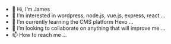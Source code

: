 - 👋 Hi, I’m James
- 👀 I’m interested in wordpress, node.js, vue.js, express, react ...
- 🌱 I’m currently learning the CMS platform Hexo ...
- 💞️ I’m looking to collaborate on anything that will improve me ...
- 📫 How to reach me ...

<!---
jamespssmith/jamespssmith is a ✨ special ✨ repository because its `README.md` (this file) appears on your GitHub profile.
You can click the Preview link to take a look at your changes.
--->
